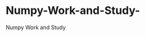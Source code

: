 # Numpy-Work-and-Study-
Numpy Work and Study 
                
                
              
                     
                  
                             
                 
                  
                    
                                       
             
                                                          
                                                         
                                                
                                       
                             
                                                                               
                   
                                                        
